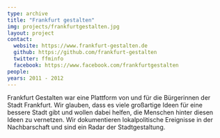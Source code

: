 ```yaml
---
type: archive
title: "Frankfurt gestalten"
img: projects/frankfurtgestalten.jpg
layout: project
contact:
  website: https://www.frankfurt-gestalten.de
  github: https://github.com/frankfurt-gestalten
  twitter: ffminfo
  facebook: https://www.facebook.com/frankfurtgestalten
people:
years: 2011 - 2012
---
```



Frankfurt Gestalten war eine Plattform von und für die Bürgerinnen der Stadt Frankfurt. Wir glauben, dass es viele großartige Ideen für eine bessere Stadt gibt und wollen dabei helfen, die Menschen hinter diesen Ideen zu vernetzen. Wir dokumentieren lokalpolitische Ereignisse in der Nachbarschaft und sind ein Radar der Stadtgestaltung.